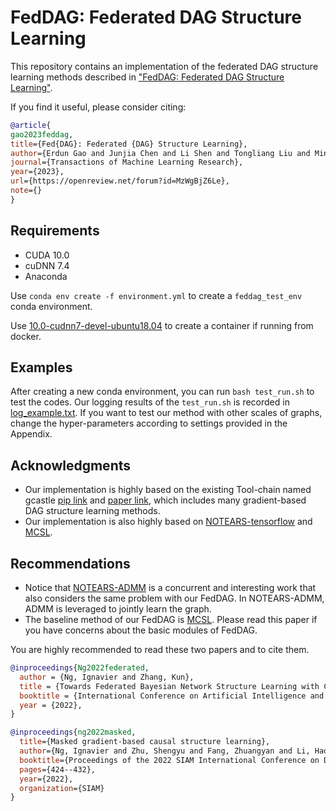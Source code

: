 # FedDAG: Federated DAG Structure Learning

This repository contains an implementation of the federated DAG structure learning methods described in ["FedDAG: Federated DAG Structure Learning"](https://arxiv.org/abs/2112.03555).

If you find it useful, please consider citing:
```bibtex
@article{
gao2023feddag,
title={Fed{DAG}: Federated {DAG} Structure Learning},
author={Erdun Gao and Junjia Chen and Li Shen and Tongliang Liu and Mingming Gong and Howard Bondell},
journal={Transactions of Machine Learning Research},
year={2023},
url={https://openreview.net/forum?id=MzWgBjZ6Le},
note={}
}
```

## Requirements
- CUDA 10.0
- cuDNN 7.4
- Anaconda

Use `conda env create -f environment.yml` to create a `feddag_test_env` conda environment.

Use [10.0-cudnn7-devel-ubuntu18.04](https://hub.docker.com/layers/nvidia/cuda/10.0-cudnn7-devel-ubuntu18.04/images/sha256-3780926c6209d27d62b2a0fb057b8b02f621fc02b0e3d6a724c1089885864202?context=explore) to create a container if running from docker.

## Examples
After creating a new conda environment, you can run `bash test_run.sh` to test the codes. Our logging results of the `test_run.sh` is recorded in [log_example.txt](https://github.com/ErdunGAO/FedDAG/blob/main/log_example.txt). If you want to test our method with other scales of graphs, change the hyper-parameters according to settings provided in the Appendix.

## Acknowledgments
- Our implementation is highly based on the existing Tool-chain named gcastle [pip link](https://pypi.org/project/gcastle/) and [paper link](https://arxiv.org/abs/2111.15155), which includes many gradient-based DAG structure learning methods.
- Our implementation is also highly based on [NOTEARS-tensorflow](https://github.com/ignavierng/notears-tensorflow) and [MCSL](https://github.com/huawei-noah/trustworthyAI/tree/master/gcastle/castle/algorithms/gradient/mcsl/torch).

## Recommendations
- Notice that [NOTEARS-ADMM](https://arxiv.org/abs/2110.09356) is a concurrent and interesting work that also considers the same problem with our FedDAG. In NOTEARS-ADMM, ADMM is leveraged to jointly learn the graph. 
- The baseline method of our FedDAG is [MCSL](https://arxiv.org/abs/1910.08527). Please read this paper if you have concerns about the basic modules of FedDAG.

You are highly recommended to read these two papers and to cite them.

```bibtex
@inproceedings{Ng2022federated,
  author = {Ng, Ignavier and Zhang, Kun},
  title = {Towards Federated Bayesian Network Structure Learning with Continuous Optimization},
  booktitle = {International Conference on Artificial Intelligence and Statistics},
  year = {2022},
}

@inproceedings{ng2022masked,
  title={Masked gradient-based causal structure learning},
  author={Ng, Ignavier and Zhu, Shengyu and Fang, Zhuangyan and Li, Haoyang and Chen, Zhitang and Wang, Jun},
  booktitle={Proceedings of the 2022 SIAM International Conference on Data Mining (SDM)},
  pages={424--432},
  year={2022},
  organization={SIAM}
}
```
